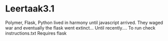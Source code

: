 # Leertaak3.1
Polymer, Flask, Python lived in harmony until javascript arrived. They waged war and eventually the flask went extinct... Until recently....
To run check instructions.txt
Requires flask
